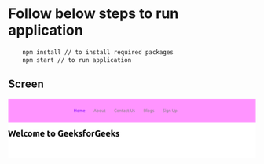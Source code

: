 
# Follow below steps to run application
```
    npm install // to install required packages
    npm start // to run application
```

## Screen
<img src="public/screenshot.png" alt="Multipage Screen"/>